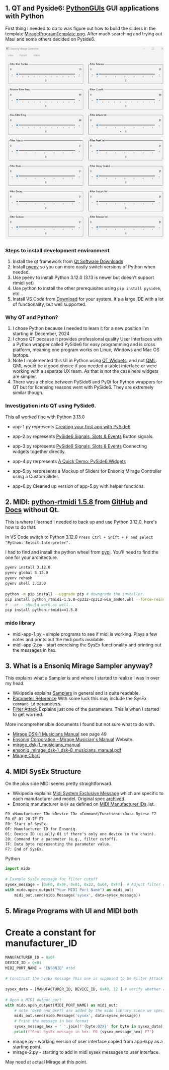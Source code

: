 ## 1. QT and Pyside6: [PythonGUIs](https://www.pythonguis.com) GUI applications with Python

First thing I needed to do to was figure out how to build the sliders in the template [MirageProgramTemplate.png](./Mirage-docs/MirageProgramTemplate.png). After much searching and trying out Maui and some others decided on Pyside6.

![Mirage Program](./Mirage-docs/MirageProgram.png)


### Steps to install development environment
1. Install the qt framework from [Qt Software Downloads](https://www.qt.io/download-dev)
2. Install [pyenv](https://github.com/pyenv/pyenv) so you can more easily switch versions of Python when needed.
3. Use pyenv to install Python 3.12.0 (3.13 is newer but doesn't support rtmidi yet) 
4. Use python to install the other prerequisites using `pip install pyside6`, etc...
5. Install VS Code from [Download](https://code.visualstudio.com/download) for your system. It's a large IDE with a lot of functionality, but well supported.

### Why QT and Python?
1. I chose Python because I needed to learn it for a new position I'm starting in December, 2024
2. I chose QT because it provides professional quality User Interfaces with a Python wrapper called PySide6 for easy programming and is cross platform, meaning one program works on Linux, Windows and Mac OS laptops.
4. Note I implemented this UI in Python using [QT Widgets](https://doc.qt.io/qtforpython-6/PySide6/QtWidgets/index.html), and not [QML](https://doc.qt.io/qtforpython-6/tutorials/basictutorial/qml.html). QML would be a good choice if you needed a tablet interface or were working with a separate UX team. As that is not the case here widgets are simpler.
5. There was a choice between PySide6 and PyQt for Python wrappers for QT but for licensing reasons went with PySide6. They are extremely similar though.
 

### Investigation into QT using PySide6.

This all worked fine with Python 3.13.0

* app-1.py represents [Creating your first app with PySide6](https://www.pythonguis.com/tutorials/pyside6-creating-your-first-window/)
* app-2.py represents [PySide6 Signals, Slots & Events](https://www.pythonguis.com/tutorials/pyside6-signals-slots-events/) Button signals.

* app-3.py represents [PySide6 Signals, Slots & Events](https://www.pythonguis.com/tutorials/pyside6-signals-slots-events/) Connecting widgets together directly.

* app-4.py rerpresents [A Quick Demo: PySide6 Widgets](https://www.pythonguis.com/tutorials/pyside6-widgets/)

* app-5.py rerpresents a Mockup of Sliders for Ensoniq Mirage Controller using a Custom Slider.

* app-6.py Cleaned up version of app-5.py with helper functions.


## 2. MIDI: [python-rtmidi 1.5.8 ](https://pypi.org/project/python-rtmidi/) from [GitHub](https://github.com/SpotlightKid/python-rtmidi/tree/master) and [Docs](https://spotlightkid.github.io/python-rtmidi/) without Qt.

This is where I learned I needed to back up and use Python 3.12.0, here's how to do that:

In VS Code switch to Python 3.12.0 `Press Ctrl + Shift + P and select "Python: Select Interpreter".`

I had to find and install the python wheel from [pypi](https://pypi.org/project/python-rtmidi/). You'll need to find the one for your architecture. 

```bash
pyenv install 3.12.0
pyenv global 3.12.0
pyenv rehash
pyenv shell 3.12.0

python -m pip install --upgrade pip # downgrade the installer.
pip install python_rtmidi-1.5.8-cp312-cp312-win_amd64.whl --force-reinstall # if you have the whl file.
# --or-- should work as well.
pip install python-rtmidi==1.5.8
```

### mido library

* midi-app-1.py - simple programs to see if midi is working. Plays a few notes and prints out the midi ports available.
* midi-app-2.py - start exercising the SysEx functionality and printing out the messages in hex.


## 3. What is a Ensoniq Mirage Sampler anyway?
This explains what a Sampler is and where I started to realize I was in over my head.

* Wikipedia explains [Samplers](https://en.wikipedia.org/wiki/Sampler_(musical_instrument)) in general and is quite readable.
* [Parameter Reference](./Mirage-docs/mirage-parameter-cards.pdf) With some luck this may include the SysEx `command_id` parameters. 
* [Filter Attack](https://www.manualslib.com/manual/612718/Mirage-Mirage-Dsk-1.html?page=48&term=Filter+Attack&selected=1#manual) Explains just one of the parameters. This is when I started to get worried.

More incomprehensible documents I found but not sure what to do with.
* [Mirage DSK-1 Musicians Manual](https://deepsonic.ch/deep/docs_manuals/ensoniq_mirage_dsk-1_dsk-8_musicians_manual.pdf) see page 49
* [Ensoniq Corporation - Mirage Musician's Manual](http://www.midimanuals.com/manuals/ensoniq/mirage/musicians_manual/) Website.
* [mirage_dsk-1_musicians_manual](./Mirage-docs/mirage_dsk-1_musicians_manual.pdf) 
* [ensoniq_mirage_dsk-1_dsk-8_musicians_manual.pdf](./Mirage-docs/ensoniq_mirage_dsk-1_dsk-8_musicians_manual.pdf.pdf)
* [Mirage Chart](./Mirage-docs/miragecharts.png)  


## 4. MIDI SysEx Structure
On the plus side MIDI seems pretty straightforward. 

* Wikipedia explains [Midi System Exclusive Message](https://en.wikipedia.org/wiki/MIDI#System_Exclusive_messages) which are specific to each manufacturer and model. Original spec [archived](https://web.archive.org/web/20160601121904/https://www.midi.org/specifications).
* Ensoniq manufacturer is `0F` as defined on [MIDI Manufacturer IDs](https://electronicmusic.fandom.com/wiki/List_of_MIDI_Manufacturer_IDs) list.
```
F0 <Manufacturer ID> <Device ID> <Command/Function> <Data Bytes> F7
F0 0E 01 20 7F F7
F0: Start of SysEx.
0F: Manufacturer ID for Ensoniq.
01: Device ID (usually 01 if there's only one device in the chain).
20: Command for a parameter (e.g., filter cutoff).
7F: Data byte representing the parameter value.
F7: End of SysEx.
```
Python
```python
import mido

# Example SysEx message for filter cutoff
sysex_message = [0xF0, 0x0F, 0x01, 0x22, 0x64, 0xF7]  # Adjust filter cutoff to 100
with mido.open_output("Your MIDI Port Name") as midi_out:
    midi_out.send(mido.Message('sysex', data=sysex_message))
```


## 5. Mirage Programs with UI and MIDI both

# Create a constant for manufacturer_ID
```python
MANUFACTURER_ID = 0x0F
DEVICE_ID = 0x01
MIDI_PORT_NAME = 'ENSONIQ' #tbd

# Construct the SysEx message This one is supposed to be Filter Attack command (40) in the mirage-paramter-cards.pdf file.

sysex_data = [MANUFACTURER_ID, DEVICE_ID, 0x40, 12 ] # verify whether command_id in chart is dec or hex.

# Open a MIDI output port
with mido.open_output(MIDI_PORT_NAME) as midi_out:
    # note (0xF0 and 0xF7) are added by the mido library since we specified 'sysex' as the type.
    midi_out.send(mido.Message('sysex', data=sysex_message))
    # Print the message in hex format
    sysex_message_hex = ' '.join(f'{byte:02X}' for byte in sysex_data)
    print(f"Sent SysEx message in hex: F0 {sysex_message_hex} F7")
```
* mirage.py - working version of user interface copied from app-6.py as a starting point.
* mirage-2.py - starting to add in midi sysex messages to user interface.

May need at actual Mirage at this point. 